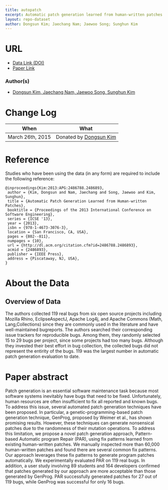 ```yaml
---
title: autopatch
excerpt: Automatic patch generation learned from human-written patches
layout: repo-dataset
author: Dongsun Kim; Jaechang Nam; Jaewoo Song; Sunghun Kim
---
```


# URL
  * [Data Link (DOI)](https://doi.org/10.5281/zenodo.581661)
  * [Paper Link](http://dl.acm.org/citation.cfm?id=2486893)

### Author(s)

+ [Dongsun Kim, Jaechang Nam, Jaewoo Song, Sunghun Kim](mailto:darkrsw@cse.ust.hk,jcnam@cse.ust.hk,jsongab@cse.ust.hk,hunkim@cse.ust.hk)

# Change Log

When | What
---- | ----
March 26th, 2015 | Donated by [Dongsun Kim]()

# Reference
Studies who have been using the data (in any form) are required to include the following reference:
```
@inproceedings{Kim:2013:APG:2486788.2486893,
 author = {Kim, Dongsun and Nam, Jaechang and Song, Jaewoo and Kim, Sunghun},
 title = {Automatic Patch Generation Learned from Human-written Patches},
 booktitle = {Proceedings of the 2013 International Conference on Software Engineering},
 series = {ICSE '13},
 year = {2013},
 isbn = {978-1-4673-3076-3},
 location = {San Francisco, CA, USA},
 pages = {802--811},
 numpages = {10},
 url = {http://dl.acm.org/citation.cfm?id=2486788.2486893},
 acmid = {2486893},
 publisher = {IEEE Press},
 address = {Piscataway, NJ, USA},
}
```
# About the Data

## Overview of Data

The authors collected 119 real bugs from six open source projects including Mozilla Rhino, EclipseAspectJ, Apache Log4j, and Apache Commons (Math, Lang,Collections) since they are commonly used in the literature and have well-maintained bugreports. The authors searched their corresponding issue trackers for reproducible bugs. Among them, they randomly selected 15 to 29 bugs per project, since some projects had too many bugs. Although they invested their best effort in bug collection, the collected bugs did not represent the entirity of the bugs. 119 was the largest number in automatic patch generation evaluation to date.

# Paper abstract

Patch generation is an essential software maintenance task because most software systems inevitably have bugs that need to be fixed. Unfortunately, human resources are often insufficient to fix all reported and known bugs. To address this issue, several automated patch generation techniques have been proposed. In particular, a genetic-programming-based patch generation technique, GenProg, proposed by Weimer et al., has shown promising results. However, these techniques can generate nonsensical patches due to the randomness of their mutation operations. To address this limitation, we propose a novel patch generation approach, Pattern-based Automatic program Repair (PAR), using fix patterns learned from existing human-written patches. We manually inspected more than 60,000 human-written patches and found there are several common fix patterns. Our approach leverages these fix patterns to generate program patches automatically. We experimentally evaluated PAR on 119 real bugs. In addition, a user study involving 89 students and 164 developers confirmed that patches generated by our approach are more acceptable than those generated by GenProg. PAR successfully generated patches for 27 out of 119 bugs, while GenProg was successful for only 16 bugs.
